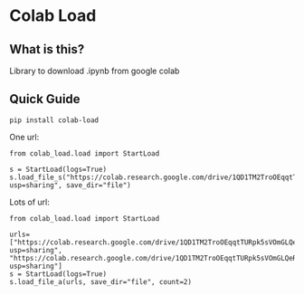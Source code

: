 # Colab Load #

## What is this? ##
Library to download .ipynb from google colab

## Quick Guide ##
	pip install colab-load
One url:

    from colab_load.load import StartLoad
    
    s = StartLoad(logs=True)
    s.load_file_s("https://colab.research.google.com/drive/1QD1TM2TroOEqqtTURpk5sVOmGLQeREv_?usp=sharing", save_dir="file")

Lots of url:

	from colab_load.load import StartLoad
    
	urls=["https://colab.research.google.com/drive/1QD1TM2TroOEqqtTURpk5sVOmGLQeREv_?usp=sharing", "https://colab.research.google.com/drive/1QD1TM2TroOEqqtTURpk5sVOmGLQeREv_?usp=sharing"]
	s = StartLoad(logs=True)
	s.load_file_a(urls, save_dir="file", count=2)

